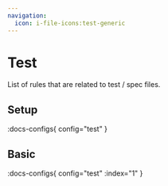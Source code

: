 ```yaml
---
navigation:
  icon: i-file-icons:test-generic
---
```


# Test

List of rules that are related to test / spec files.

## Setup

:docs-configs{ config="test" }

## Basic

:docs-configs{ config="test" :index="1" }
